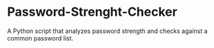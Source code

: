 # Password-Strenght-Checker
A Python script that analyzes password strength and checks against a common password list.
